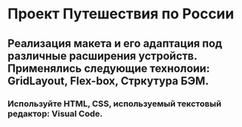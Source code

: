 # Проект **Путешествия по России**
## Реализация макета и его адаптация под различные расширения устройств. Применялись следующие технолоии: GridLayout, Flex-box, Стркутура БЭМ.
### Используйте HTML, CSS, используемый текстовый редактор: Visual Code.